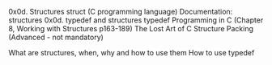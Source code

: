 0x0d. Structures
struct (C programming language)
Documentation: structures
0x0d. typedef and structures
typedef
Programming in C (Chapter 8, Working with Structures p163-189)
The Lost Art of C Structure Packing (Advanced - not mandatory)


What are structures, when, why and how to use them
How to use typedef
